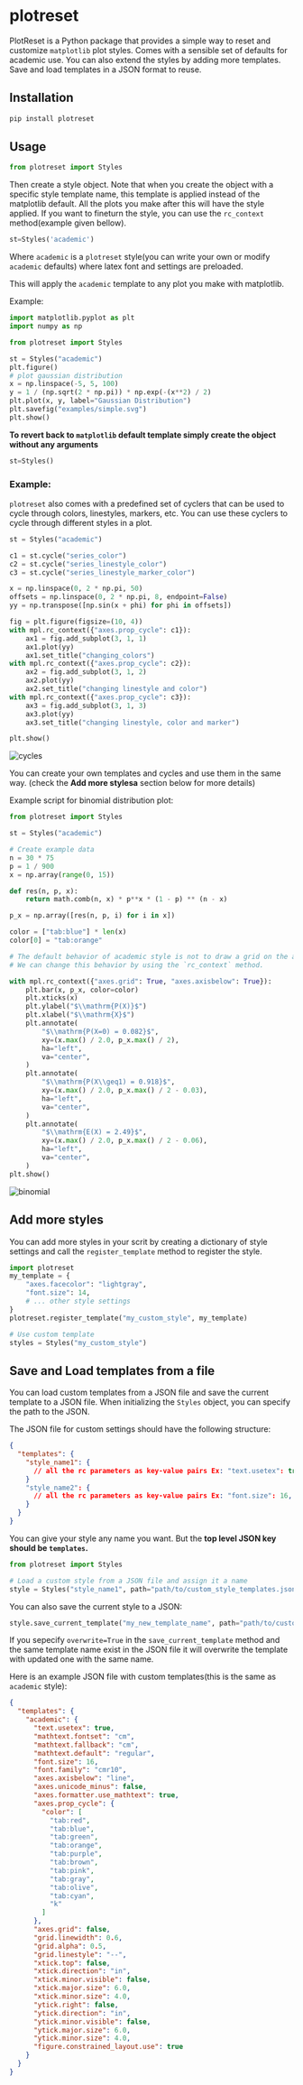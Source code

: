 # plotreset
PlotReset is a Python package that provides a simple way to reset and customize `matplotlib` plot styles. Comes with a sensible set of defaults for academic use. You can also extend the styles by adding more templates. Save and load templates in a JSON format to reuse.

## Installation
```bash
pip install plotreset
```
## Usage
```python
from plotreset import Styles
```
Then create a style object. Note that when you create the object with a specific style template name, this template is applied instead of the matplotlib default. All the plots you make after this will have the style applied. If you want to fineturn the style, you can use the `rc_context` method(example given bellow).

```python
st=Styles('academic')
```
Where `academic` is a `plotreset` style(you can write your own or modify `academic` defaults) where latex font and settings are preloaded.

This will apply the `academic` template to any plot you make with matplotlib.

Example:
```python
import matplotlib.pyplot as plt
import numpy as np

from plotreset import Styles

st = Styles("academic")
plt.figure()
# plot gaussian distribution
x = np.linspace(-5, 5, 100)
y = 1 / (np.sqrt(2 * np.pi)) * np.exp(-(x**2) / 2)
plt.plot(x, y, label="Gaussian Distribution")
plt.savefig("examples/simple.svg")
plt.show()

```

**To revert back to `matplotlib` default template simply create the object without any arguments**

```python
st=Styles()
```

### Example:
`plotreset` also comes with a predefined set of cyclers that can be used to cycle through colors, linestyles, markers, etc. You can use these cyclers to cycle through different styles in a plot.

```python
st = Styles("academic")

c1 = st.cycle("series_color")
c2 = st.cycle("series_linestyle_color")
c3 = st.cycle("series_linestyle_marker_color")

x = np.linspace(0, 2 * np.pi, 50)
offsets = np.linspace(0, 2 * np.pi, 8, endpoint=False)
yy = np.transpose([np.sin(x + phi) for phi in offsets])

fig = plt.figure(figsize=(10, 4))
with mpl.rc_context({"axes.prop_cycle": c1}):
    ax1 = fig.add_subplot(3, 1, 1)
    ax1.plot(yy)
    ax1.set_title("changing_colors")
with mpl.rc_context({"axes.prop_cycle": c2}):
    ax2 = fig.add_subplot(3, 1, 2)
    ax2.plot(yy)
    ax2.set_title("changing linestyle and color")
with mpl.rc_context({"axes.prop_cycle": c3}):
    ax3 = fig.add_subplot(3, 1, 3)
    ax3.plot(yy)
    ax3.set_title("changing linestyle, color and marker")

plt.show()
```
<img src="https://raw.githubusercontent.com/anoopkcn/plotreset/refs/heads/main/examples/cycles.svg" alt="cycles" role="img">

You can create your own templates and cycles and use them in the same way. (check the **Add more stylesa** section below for more details)

Example script for binomial distribution plot:

```python
from plotreset import Styles

st = Styles("academic")

# Create example data
n = 30 * 75
p = 1 / 900
x = np.array(range(0, 15))

def res(n, p, x):
    return math.comb(n, x) * p**x * (1 - p) ** (n - x)

p_x = np.array([res(n, p, i) for i in x])

color = ["tab:blue"] * len(x)
color[0] = "tab:orange"

# The default behavior of academic style is not to draw a grid on the axes.
# We can change this behavior by using the `rc_context` method.

with mpl.rc_context({"axes.grid": True, "axes.axisbelow": True}):
    plt.bar(x, p_x, color=color)
    plt.xticks(x)
    plt.ylabel("$\\mathrm{P(X)}$")
    plt.xlabel("$\\mathrm{X}$")
    plt.annotate(
        "$\\mathrm{P(X=0) = 0.082}$",
        xy=(x.max() / 2.0, p_x.max() / 2),
        ha="left",
        va="center",
    )
    plt.annotate(
        "$\\mathrm{P(X\\geq1) = 0.918}$",
        xy=(x.max() / 2.0, p_x.max() / 2 - 0.03),
        ha="left",
        va="center",
    )
    plt.annotate(
        "$\\mathrm{E(X) = 2.49}$",
        xy=(x.max() / 2.0, p_x.max() / 2 - 0.06),
        ha="left",
        va="center",
    )
plt.show()
```
<img src="https://raw.githubusercontent.com/anoopkcn/plotreset/refs/heads/main/examples/binomial.svg" alt="binomial" role="img">

## Add more styles

You can add more styles in your scrit by creating a dictionary of style settings and call the `register_template` method to register the style.

```python
import plotreset
my_template = {
    "axes.facecolor": "lightgray",
    "font.size": 14,
    # ... other style settings
}
plotreset.register_template("my_custom_style", my_template)

# Use custom template
styles = Styles("my_custom_style")
```


## Save and Load templates from a file

You can load custom templates from a JSON file and save the current template to a JSON file. When initializing the `Styles` object, you can specify the path to the JSON.

The JSON file for custom settings should have the following structure:
```json
{
  "templates": {
    "style_name1": {
      // all the rc parameters as key-value pairs Ex: "text.usetex": true
    }
    "style_name2": {
      // all the rc parameters as key-value pairs Ex: "font.size": 16,
    }
  }
}
```
You can give your style any name you want. But the **top level JSON key should be `templates`.**

```python
from plotreset import Styles

# Load a custom style from a JSON file and assign it a name
style = Styles("style_name1", path="path/to/custom_style_templates.json")
```

You can also save the current style to a JSON:
```python
style.save_current_template("my_new_template_name", path="path/to/custom_style_templates.json")
```
If you sepecify `overwrite=True` in the `save_current_template` method and the same template name exist in the JSON file it will overwrite the template with updated one with the same name.

Here is an example JSON file with custom templates(this is the same as `academic` style):
```json
{
  "templates": {
    "academic": {
      "text.usetex": true,
      "mathtext.fontset": "cm",
      "mathtext.fallback": "cm",
      "mathtext.default": "regular",
      "font.size": 16,
      "font.family": "cmr10",
      "axes.axisbelow": "line",
      "axes.unicode_minus": false,
      "axes.formatter.use_mathtext": true,
      "axes.prop_cycle": {
        "color": [
          "tab:red",
          "tab:blue",
          "tab:green",
          "tab:orange",
          "tab:purple",
          "tab:brown",
          "tab:pink",
          "tab:gray",
          "tab:olive",
          "tab:cyan",
          "k"
        ]
      },
      "axes.grid": false,
      "grid.linewidth": 0.6,
      "grid.alpha": 0.5,
      "grid.linestyle": "--",
      "xtick.top": false,
      "xtick.direction": "in",
      "xtick.minor.visible": false,
      "xtick.major.size": 6.0,
      "xtick.minor.size": 4.0,
      "ytick.right": false,
      "ytick.direction": "in",
      "ytick.minor.visible": false,
      "ytick.major.size": 6.0,
      "ytick.minor.size": 4.0,
      "figure.constrained_layout.use": true
    }
  }
}
```

